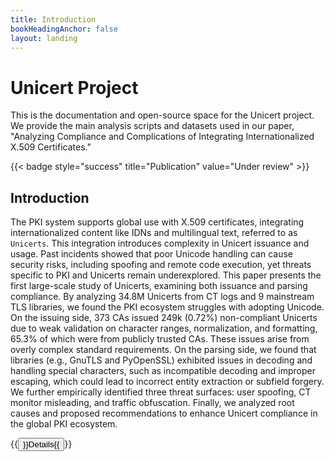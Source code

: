 ```yaml
---
title: Introduction
bookHeadingAnchor: false
layout: landing
---
```


<div class="main-body">

# Unicert Project

This is the documentation and open-source space for the Unicert project.
We provide the main analysis scripts and datasets used in our paper, "Analyzing Compliance and Complications of Integrating Internationalized X.509 Certificates."

{{< badge style="success" title="Publication" value="Under review" >}} 
<!-- {{< badge style="default" title="Badge" value="Value" >}} -->


</div>


## Introduction

The PKI system supports global use with X.509 certificates, integrating internationalized content like IDNs and multilingual text, referred to as ``Unicerts``. This integration introduces complexity in Unicert issuance and usage.
Past incidents showed that poor Unicode handling can cause security risks, including spoofing and remote code execution,  yet threats specific to PKI and Unicerts remain underexplored.
This paper presents the first large-scale study of Unicerts, examining both issuance and parsing compliance.
By analyzing 34.8M Unicerts from CT logs and 9 mainstream TLS libraries, we found the PKI ecosystem struggles with adopting Unicode.
On the issuing side, 373 CAs issued 249k (0.72\%) non-compliant Unicerts due to weak validation on character ranges, normalization, and formatting, 65.3\% of which were from publicly trusted CAs.
These issues arise from overly complex standard requirements.
On the parsing side, we found that libraries (e.g., GnuTLS and PyOpenSSL) exhibited issues in decoding and handling special characters, such as incompatible decoding and improper escaping, which could lead to incorrect entity extraction or subfield forgery.
We further empirically identified three threat surfaces: user spoofing, CT monitor misleading, and traffic obfuscation. Finally, we analyzed root causes and proposed recommendations to enhance Unicert compliance in the global PKI ecosystem.

{{<button relref="/docs/introduction">}}Details{{</button>}}
